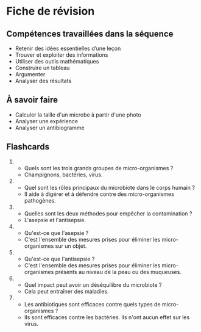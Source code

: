 # Fiche de révision


## Compétences travaillées dans la séquence
- Retenir des idées essentielles d’une leçon
- Trouver et exploiter des informations
- Utiliser des outils mathématiques
- Construire un tableau 
- Argumenter
- Analyser des résultats


## À savoir faire

- Calculer la taille d'un microbe à partir d'une photo
- Analyser une expérience
- Analyser un antibiogramme

## Flashcards


<div markdown class="flashcard">

1. 
    - Quels sont les trois grands groupes de micro-organismes ?
    - Champignons, bactéries, virus.
2. 
    - Quel sont les rôles principaux du microbiote dans le corps humain ?
    - Il aide à digérer et à défendre contre des micro-organismes pathogènes.
3. 
    - Quelles sont les deux méthodes pour empêcher la contamination ?
    - L'asepsie et l'antisepsie.
4. 
    - Qu'est-ce que l'asepsie ?
    - C'est l'ensemble des mesures prises pour éliminer les micro-organismes sur un objet.
5. 
    - Qu'est-ce que l'antisepsie ?
    - C'est l'ensemble des mesures prises pour éliminer les micro-organismes présents au niveau de la peau ou des muqueuses.
6. 
    - Quel impact peut avoir un déséquilibre du microbiote ?
    - Cela peut entraîner des maladies.
7. 
    - Les antibiotiques sont efficaces contre quels types de micro-organismes ?
    - Ils sont efficaces contre les bactéries. Ils n'ont aucun effet sur les virus.

</div>
